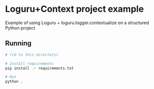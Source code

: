 # Loguru+Context project example

Example of using Loguru + loguru.logger.contextualize on a structured Python project

## Running

```bash
# (cd to this directory)

# Install requirements
pip install -r requirements.txt

# Run
python .
```
